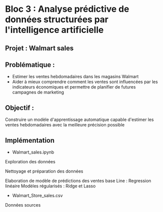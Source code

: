 # Bloc 3 : Analyse prédictive de données structurées par l'intelligence artificielle

## Projet : Walmart sales

## Problématique :
* Estimer les ventes hebdomadaires dans les magasins Walmart
* Aider à mieux comprendre comment les ventes sont influencées par les indicateurs économiques et permettre de planifier de futures campagnes de marketing

## Objectif :
Construire un modèle d'apprentissage automatique capable d'estimer les ventes hebdomadaires avec la meilleure précision possible 

## Implémentation
* Walmart_sales.ipynb

Exploration des données

Nettoyage et préparation des données

Elaboration de modèle de prédictions des ventes 
base Line : Regression linéaire
Modèles régularisés : Ridge et Lasso


* Walmart_Store_sales.csv

Données sources
